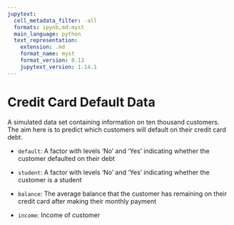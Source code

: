 ```yaml
---
jupytext:
  cell_metadata_filter: -all
  formats: ipynb,md:myst
  main_language: python
  text_representation:
    extension: .md
    format_name: myst
    format_version: 0.13
    jupytext_version: 1.14.1
---
```


# Credit Card Default Data

A simulated data set containing information on ten thousand
customers. The aim here is to predict which customers will default
on their credit card debt.
     
- `default`: A factor with levels ‘No’ and ‘Yes’ indicating whether
          the customer defaulted on their debt

- `student`: A factor with levels ‘No’ and ‘Yes’ indicating whether
          the customer is a student

- `balance`: The average balance that the customer has remaining on
          their credit card after making their monthly payment

- `income`: Income of customer

